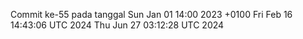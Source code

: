 Commit ke-55 pada tanggal Sun Jan 01 14:00 2023 +0100
Fri Feb 16 14:43:06 UTC 2024
Thu Jun 27 03:12:28 UTC 2024
